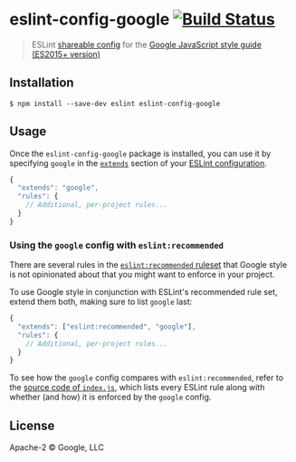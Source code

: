 # eslint-config-google [![Build Status](https://travis-ci.org/google/eslint-config-google.svg?branch=master)](https://travis-ci.org/google/eslint-config-google)

> ESLint [shareable config](http://eslint.org/docs/developer-guide/shareable-configs.html) for the [Google JavaScript style guide (ES2015+ version)](https://google.github.io/styleguide/jsguide.html)


## Installation

```
$ npm install --save-dev eslint eslint-config-google
```


## Usage

Once the `eslint-config-google` package is installed, you can use it by specifying `google` in the [`extends`](http://eslint.org/docs/user-guide/configuring#extending-configuration-files) section of your [ESLint configuration](http://eslint.org/docs/user-guide/configuring).

```js
{
  "extends": "google",
  "rules": {
    // Additional, per-project rules...
  }
}
```

### Using the `google` config with `eslint:recommended`

There are several rules in the [`eslint:recommended` ruleset](http://eslint.org/docs/rules/) that Google style is not opinionated about that you might want to enforce in your project.

To use Google style in conjunction with ESLint's recommended rule set, extend them both, making sure to list `google` last:

```js
{
  "extends": ["eslint:recommended", "google"],
  "rules": {
    // Additional, per-project rules...
  }
}
```

To see how the `google` config compares with `eslint:recommended`, refer to the [source code of `index.js`](https://github.com/google/eslint-config-google/blob/main/index.js), which lists every ESLint rule along with whether (and how) it is enforced by the `google` config.


## License

Apache-2 © Google, LLC
